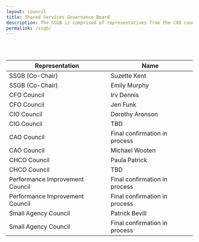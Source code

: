```yaml
---
layout: council
title: Shared Services Governance Board
description: The SSGB is comprised of representatives from the CXO councils and is responsible for making recommendations to Office of Management and Budget (OMB) on potential sharing opportunities and for advising on the implementation of the designated activities. The SSGB will also serve as the escalation point for the BSC to resolve inconsistencies in the creation of business and data standards or to suggest possible resolutions for OMB policy officials. Membership includes executives from across the Federal enterprise to provide a broad perspective on opportunities, concerns, and policies related to shared services.
permalink: /ssgb/
---
```

<br>
<br>

| Representation     | Name           |
| ------------- |-------------|
| SSGB (Co-Chair)    | Suzette Kent |
| SSGB (Co-Chair) | Emily Murphy   |  
| CFO Council     |  Irv Dennis      |
| CFO Council | Jen Funk |  
| CIO Council | Dorothy Aronson      |  
| CIO Council | TBD      |  
| CAO Council | Final confirmation in process      |  
| CAO Council | Michael Wooten     |  
| CHCO Council   | Paula Patrick   |  
| CHCO Council   | TBD       |  
| Performance Improvement Council | Final confirmation in process      |
| Performance Improvement Council | Final confirmation in process    |  
| Small Agency Council | Patrick Bevill    |  
| Small Agency Council | Final confirmation in process    |  






<!-- | Representation     | Name           |
| ------------- |-------------|
| OMB - Shared Services Policy Officer    | Lesley Field |
| Unified Shared Services Management | Beth Angerman   |  
| OMB - Office of Federal Procurement Policy     | Karen Pica      |
| Customer Council Representative | TBD |  
| Provider Council Representative | Doug Anderson      |  
| General Services Administration | Tony Costa      |  
| Department of Treasury | Kristie Conrath      |  
| Office of Personnel Management | Joe Kennedy     |  
| Chief Human Capital Officer Council Representative |Robert Gibbs        |  
| Chief Financial Officer Council Representative | Stacy Marcott   |  
| Chief Acquisition Officer Council Representative | Iris Cooper      |  
| Chief Information Officer Representative | Joe Klimavicz       |  
| Department of Defense | Mark Easton      |  
| Department of Agriculture | Lynn Moanney       |  
| Department of Transportation | Jennifer Funk    |  
| Department of Interior | Elena Gonzalez      |  
| Unified Shared Services Management | Beth Angerman   |  -->
